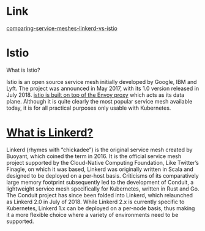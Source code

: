 # Link
[comparing-service-meshes-linkerd-vs-istio](https://glasnostic.com/blog/comparing-service-meshes-linkerd-vs-istio)

# Istio

What is Istio?

Istio is an open source service mesh initially developed by Google, IBM and Lyft. The project was announced in May 2017, with its 1.0 version released in July 2018. [istio is built on top of the Envoy proxy](https://glasnostic.com/blog/microservices-architecture-patterns-service-mesh-glossary#Envoy) which acts as its data plane. Although it is quite clearly the most popular service mesh available today, it is for all practical purposes only usable with Kubernetes.

# [What is Linkerd?](https://glasnostic.com/blog/comparing-service-meshes-linkerd-vs-istio)

Linkerd (rhymes with “chickadee”) is the original service mesh created by Buoyant, which coined the term in 2016. It is the official service mesh project supported by the Cloud-Native Computing Foundation, Like Twitter’s Finagle, on which it was based, Linkerd was originally written in Scala and designed to be deployed on a per-host basis. Criticisms of its comparatively large memory footprint subsequently led to the development of Conduit, a lightweight service mesh specifically for Kubernetes, written in Rust and Go. The Conduit project has since been folded into Linkerd, which relaunched as Linkerd 2.0 in July of 2018. While Linkerd 2.x is currently specific to Kubernetes, Linkerd 1.x can be deployed on a per-node basis, thus making it a more flexible choice where a variety of environments need to be supported.
